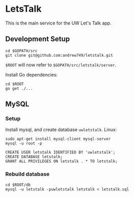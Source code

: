 # LetsTalk

This is the main service for the UW Let's Talk app.

## Development Setup

```
cd $GOPATH/src
git clone git@github.com:andrew749/letstalk.git
```

`$ROOT` will now refer to `$GOPATH/src/letstalk/server`.

Install Go dependencies:
```
cd $ROOT
go get ./...
```

## MySQL

### Setup

Install mysql, and create database `uwletstalk`.
Linux:
```
sudo apt-get install mysql-client mysql-server
mysql -u root -p
```

```
CREATE USER letstalk IDENTIFIED BY 'uwletstalk';
CREATE DATABASE letstalk;
GRANT ALL PRIVILEGES ON letstalk . * TO letstalk;
```

### Rebuild database

```
cd $ROOT/db
mysql -u letstalk -puwletstalk letstalk < letstalk.sql
```


